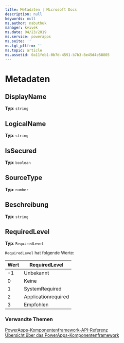 ```yaml
---
title: Metadaten | Microsoft Docs
description: null
keywords: null
ms.author: nabuthuk
manager: kvivek
ms.date: 04/23/2019
ms.service: powerapps
ms.suite: ''
ms.tgt_pltfrm: ''
ms.topic: article
ms.assetid: 0a11feb1-0b7d-4591-b7b3-8e45d4e58805
---
```


# <a name="metadata"></a>Metadaten

## <a name="displayname"></a>DisplayName

**Typ**: `string`

## <a name="logicalname"></a>LogicalName 

**Typ**: `string`

## <a name="issecured"></a>IsSecured

**Typ**: `boolean`

## <a name="sourcetype"></a>SourceType

**Typ**: `number`

## <a name="description"></a>Beschreibung

**Typ**: `string`

## <a name="requiredlevel"></a>RequiredLevel

**Typ**: `RequiredLevel`

`RequiredLevel` hat folgende Werte:

|Wert|RequiredLevel|
|---|---|
|-1|Unbekannt|
|0|Keine|
|1|SystemRequired|
|2|Applicationrequired|
|3|Empfohlen|


### <a name="related-topics"></a>Verwandte Themen

[PowerApps-Komponentenframework-API-Referenz](../reference/index.md)<br/>
[Übersicht über das PowerApps-Komponentenframework](../overview.md)